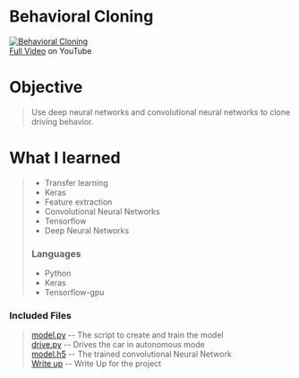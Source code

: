 # Behavioral Cloning
[![Behavioral Cloning]('writeup_images/BehavioralCloning.gif')](https://www.youtube.com/watch?v=BV4eNGAV8-E "Behavioral Cloning")  
[Full Video](https://www.youtube.com/watch?v=BV4eNGAV8-E) on YouTube
>

# Objective
> Use deep neural networks and convolutional neural networks to clone driving behavior.
>
# What I learned
> - Transfer learning
> - Keras
> - Feature extraction
> - Convolutional Neural Networks
> - Tensorflow
> - Deep Neural Networks
> 
> ### Languages
> * Python
> * Keras
> * Tensorflow-gpu

### Included Files
> [model.py](model.py) -- The script to create and train the model  
> [drive.py](drive.py) -- Drives the car in autonomous mode  
> [model.h5](model.h5) -- The trained convolutional Neural Network  
> [Write up](WriteUp.ipynb) -- Write Up for the project
